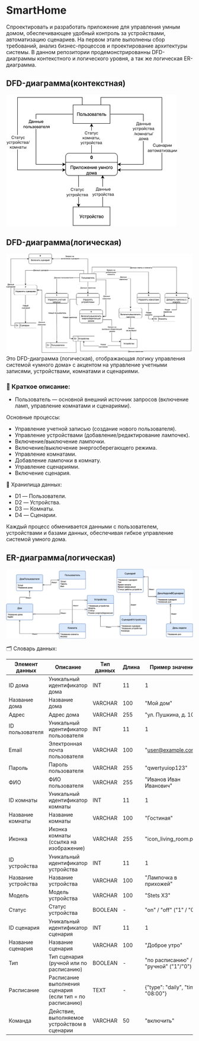 # SmartHome
Спроектировать и разработать приложение для управления умным домом, обеспечивающее удобный контроль за устройствами, автоматизацию сценариев. На первом этапе выполнены сбор требований, анализ бизнес-процессов и проектирование архитектуры системы.
В данном репозитории продемонстрированны DFD-диаграммы контекстного и логического уровня, а так же логическая ER-диаграмма.

## DFD-диаграмма(контекстная)
![](./img/DFD_Контекстная.png)

## DFD-диаграмма(логическая)
![](./img/DFD_Логическая.png)
Это DFD-диаграмма (логическая), отображающая логику управления системой «умного дома» с акцентом на управление учетными записями, устройствами, комнатами и сценариями.
### 🧾 Краткое описание:
 - Пользователь — основной внешний источник запросов (включение ламп, управление комнатами и сценариями).

 Основные процессы:

 - Управление учетной записью (создание нового пользователя).
 - Управление устройствами (добавление/редактирование лампочек).
 - Включение/выключение лампочки.
 - Включение/выключение энергосберегающего режима.
 - Управление комнатами.
 - Добавление лампочки в комнату.
 - Управление сценариями.
 - Включение сценария.

🔗 Хранилища данных:

 - D1 — Пользователи.
 - D2 — Устройства.
 - D3 — Комнаты.
 - D4 — Сценарии.

Каждый процесс обменивается данными с пользователем, устройствами и базами данных, обеспечивая гибкое управление системой умного дома.

## ER-диаграмма(логическая)
![](./img/ER-диаграмма.png)

🗂 Словарь данных:

| Элемент данных       | Описание                                              | Тип данных | Длина | Пример значения                        |
|----------------------|-------------------------------------------------------|------------|--------|----------------------------------------|
| ID дома              | Уникальный идентификатор дома                         | INT        | 11     | 1                                      |
| Название дома        | Название дома                                         | VARCHAR    | 100    | "Мой дом"                              |
| Адрес                | Адрес дома                                            | VARCHAR    | 255    | "ул. Пушкина, д. 10"                   |
| ID пользователя      | Уникальный идентификатор пользователя                 | INT        | 11     | 1                                      |
| Email                | Электронная почта пользователя                        | VARCHAR    | 100    | "user@example.com"                     |
| Пароль               | Пароль пользователя                                   | VARCHAR    | 255    | "qwertyuiop123"                        |
| ФИО                  | ФИО пользователя                                      | VARCHAR    | 255    | "Иванов Иван Иванович"                |
| ID комнаты           | Уникальный идентификатор комнаты                      | INT        | 11     | 1                                      |
| Название комнаты     | Название комнаты                                      | VARCHAR    | 100    | "Гостиная"                             |
| Иконка               | Иконка комнаты (ссылка на изображение)                | VARCHAR    | 255    | "icon_living_room.png"                |
| ID устройства        | Уникальный идентификатор устройства                   | INT        | 11     | 1                                      |
| Название устройства  | Название устройства                                   | VARCHAR    | 100    | "Лампочка в прихожей"                 |
| Модель               | Модель устройства                                     | VARCHAR    | 100    | "Stets X3"                             |
| Статус               | Статус устройства                                     | BOOLEAN    | -      | "on" / "off" ("1" / "0")              |
| ID сценария          | Уникальный идентификатор сценария                    | INT        | 11     | 1                                      |
| Название сценария    | Название сценария                                     | VARCHAR    | 100    | "Доброе утро"                          |
| Тип                  | Тип сценария (ручной или по расписанию)               | BOOLEAN    | -      | "по расписанию" / "ручной" ("1"/"0") |
| Расписание           | Расписание выполнения сценария (если тип = по расписанию) | TEXT   | -      | {"type": "daily", "time": "08:00"}    |
| Команда              | Действие, выполняемое устройством в сценарии         | VARCHAR    | 50     | "включить"                             |


